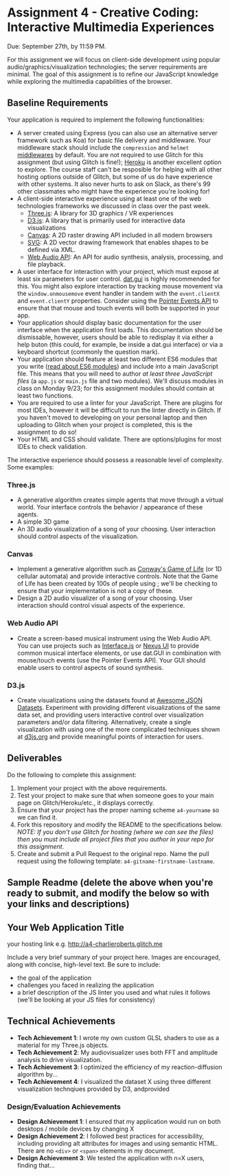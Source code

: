 Assignment 4 - Creative Coding: Interactive Multimedia Experiences
===

Due: September 27th, by 11:59 PM.

For this assignment we will focus on client-side development using popular audio/graphics/visualization technologies; the server requirements are minimal. The goal of this assignment is to refine our JavaScript knowledge while exploring the multimedia capabilities of the browser.

Baseline Requirements
---

Your application is required to implement the following functionalities:

- A server created using Express (you can also use an alternative server framework such as Koa) for basic file delivery and middleware. Your middleware stack should include the `compression` and `helmet` [middlewares]((https://expressjs.com/en/resources/middleware.html)) by default. You are not required to use Glitch for this assignment (but using Glitch is fine!); [Heroku](https://www.heroku.com) is another excellent option to explore. The course staff can't be resposible for helping with all other hosting options outside of Glitch, but some of us do have experience with other systems. It also never hurts to ask on Slack, as there's 99 other classmates who might have the experience you're looking for!
- A client-side interactive experience using at least one of the web technologies frameworks we discussed in class over the past week.
  - [Three.js](https://threejs.org/): A library for 3D graphics / VR experiences
  - [D3.js](https://d3js.org): A library that is primarily used for interactive data visualizations
  - [Canvas](https://developer.mozilla.org/en-US/docs/Web/API/Canvas_API): A 2D raster drawing API included in all modern browsers
  - [SVG](https://developer.mozilla.org/en-US/docs/Web/API/Canvas_API): A 2D vector drawing framework that enables shapes to be defined via XML.
  - [Web Audio API](https://developer.mozilla.org/en-US/docs/Web/API/Web_Audio_API): An API for audio synthesis, analysis, processing, and file playback.
- A user interface for interaction with your project, which must expose at least six parameters for user control. [dat.gui](https://workshop.chromeexperiments.com/examples/gui/#1--Basic-Usage) is highly recommended for this. You might also explore interaction by tracking mouse movement via the `window.onmousemove` event handler in tandem with the `event.clientX` and `event.clientY` properties. Consider using the [Pointer Events API](https://developer.mozilla.org/en-US/docs/Web/API/Pointer_events) to ensure that that mouse and touch events will both be supported in your app.
- Your application should display basic documentation for the user interface when the application first loads. This documentation should be dismissable, however, users should be able to redisplay it via either a help buton (this could, for example, be inside a dat.gui interface) or via a keyboard shortcut (commonly the question mark).
- Your application should feature at least two different ES6 modules that you write ([read about ES6 modules](https://www.sitepoint.com/understanding-es6-modules/)) and include into a main JavaScript file. This means that you will need to author *at least three JavaScript files* (a `app.js` or `main.js` file and two modules). We'll discuss modules in class on Monday 9/23; for this assignment modules should contain at least two functions.
- You are required to use a linter for your JavaScript. There are plugins for most IDEs, however it will be difficult to run the linter directly in Glitch. If you haven't moved to developing on your personal laptop and then uploading to Glitch when your project is completed, this is the assignment to do so!
- Your HTML and CSS should validate. There are options/plugins for most IDEs to check validation.

The interactive experience should possess a reasonable level of complexity. Some examples:
### Three.js
- A generative algorithm creates simple agents that move through a virtual world. Your interface controls the behavior / appearance of these agents.
- A simple 3D game
- An 3D audio visualization of a song of your choosing. User interaction should control aspects of the visualization. 
### Canvas
- Implement a generative algorithm such as [Conway's Game of Life](https://bitstorm.org/gameoflife/) (or 1D cellular automata) and provide interactive controls. Note that the Game of Life has been created by 100s of people using <canvas>; we'll be checking to ensure that your implementation is not a copy of these.
- Design a 2D audio visualizer of a song of your choosing. User interaction should control visual aspects of the experience. 
### Web Audio API
- Create a screen-based musical instrument using the Web Audio API. You can use projects such as [Interface.js](http://charlie-roberts.com/interface/) or [Nexus UI](https://nexus-js.github.io/ui/api/#Piano) to provide common musical interface elements, or use dat.GUI in combination with mouse/touch events (use the Pointer Events API). Your GUI should enable users to control aspects of sound synthesis.
### D3.js
- Create visualizations using the datasets found at [Awesome JSON Datasets](https://github.com/jdorfman/Awesome-JSON-Datasets). Experiment with providing different visualizations of the same data set, and providing users interactive control over visualization parameters and/or data filtering. Alternatively, create a single visualization with using one of the more complicated techniques shown at [d3js.org](d3js.org) and provide meaningful points of interaction for users.

Deliverables
---

Do the following to complete this assignment:

1. Implement your project with the above requirements.
3. Test your project to make sure that when someone goes to your main page on Glitch/Heroku/etc., it displays correctly.
4. Ensure that your project has the proper naming scheme `a4-yourname` so we can find it.
5. Fork this repository and modify the README to the specifications below. *NOTE: If you don't use Glitch for hosting (where we can see the files) then you must include all project files that you author in your repo for this assignment*.
6. Create and submit a Pull Request to the original repo. Name the pull request using the following template: `a4-gitname-firstname-lastname`.

Sample Readme (delete the above when you're ready to submit, and modify the below so with your links and descriptions)
---

## Your Web Application Title

your hosting link e.g. http://a4-charlieroberts.glitch.me

Include a very brief summary of your project here. Images are encouraged, along with concise, high-level text. Be sure to include:

- the goal of the application
- challenges you faced in realizing the application
- a brief description of the JS linter you used and what rules it follows (we'll be looking at your JS files for consistency)

## Technical Achievements
- **Tech Achievement 1**: I wrote my own custom GLSL shaders to use as a material for my Three.js objects.
- **Tech Achievement 2**: My audiovisualizer uses both FFT and amplitude analysis to drive visualization.
- **Tech Achievement 3**: I optimized the efficiency of my reaction-diffusion algorithm by...
- **Tech Achievement 4**: I visualized the dataset X using three different visualization technqiues provided by D3, andprovided

### Design/Evaluation Achievements
- **Design Achievement 1**: I ensured that my application would run on both desktops / mobile devices by changing X
- **Design Achievement 2**: I followed best practices for accessibility, including providing alt attributes for images and using semantic HTML. There are no `<div>` or `<span>` elements in my document.
- **Design Achievement 3**: We tested the application with n=X users, finding that...
